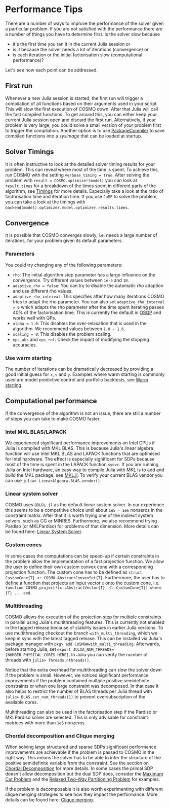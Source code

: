 # Performance Tips
There are a number of ways to improve the performance of the solver given a particular problem.
If you are not satisfied with the performance there are a number of things you have to determine first. Is the solver slow because
- it's the first time you ran it in the current Julia session or
- is it because the solver needs a lot of iterations (convergence) or
- is each iteration or the initial factorisation slow (computational performance)?

Let's see how each point can be addressed.

## First run
Whenever a new Julia session is started, the first run will trigger a compilation of all functions based on their arguments used in your script. This will slow the first execution of COSMO down. After that Julia will call the fast compiled functions. To get around this, you can either keep your current Julia session open and discard the first run. Alternatively, if your problem is very large, you could solve a small version of your problem first to trigger the compilation. Another option is to use [PackageCompiler](https://github.com/JuliaLang/PackageCompiler.jl) to save compiled functions into a *sysimage* that can be loaded at startup.

## Solver Timings
It is often instructive to look at the detailed solver timing results for your problem. This can reveal where most of the time is spent. To achieve this, run COSMO with the setting `verbose_timing = true`. After solving the problem with `result = COSMO.optimize!(model)` you can look at `result.times` for a breakdown of the times spent in different parts of the algorithm, see [Timings](@ref) for more details. Especially take a look at the ratio of factorisation time and iteration time. If you use `JuMP` to solve the problem, you can take a look at the timings with `backend(model).optimizer.model.optimizer.results.times`.

## Convergence
It is possible that COSMO converges slowly, i.e. needs a large number of iterations, for your problem given its default parameters.

### Parameters
You could try changing any of the following parameters:
- `rho`: The initial algorithm step parameter has a large influence on the convergence. Try different values between `1e-5` and `10`.
- `adaptive_rho = false`: You can try to disable the automatic rho adaption and use different rho values.
- `adaptive_rho_interval`: This specifies after how many iterations COSMO tries to adapt the rho parameter. You can also set `adaptive_rho_interval = 0` which adapts the rho parameter after the time spent iterating passes 40% of the factorisation time. This is currently the default in [OSQP](https://osqp.org/) and works well with QPs.
- `alpha = 1.0`: This disables the over-relaxation that is used in the algorithm. We recommend values between `1.0 - 1.6`.
- `scaling = 0`: This disables the problem scaling.
- `eps_abs` and `eps_rel`: Check the impact of modifying the stopping accuracies.

### Use warm starting
The number of iterations can be dramatically decreased by providing a good initial guess for `x`, `s` and `y`. Examples where warm starting is commonly used are model predictive control and portfolio backtests, see [Warm starting](@ref).

## Computational performance
If the convergence of the algorithm is not an issue, there are still a number of steps you can take to make COSMO faster.

### Intel MKL BLAS/LAPACK
We experienced significant performance improvements on Intel CPUs if Julia is compiled with MKL BLAS. This is because Julia's linear algebra function will use Intel MKL BLAS and LAPACK functions that are optimised for Intel hardware. The effect is especially significant for SDPs because most of the time is spent in the LAPACK function `syevr`. If you are running Julia on Intel hardware, an easy way to compile Julia with MKL is to add and build the MKL package, see [MKL.jl](https://github.com/JuliaComputing/MKL.jl). To verify your current BLAS vendor you can use `julia> LinearAlgebra.BLAS.vendor()`.

### Linear system solver
COSMO uses `QDLDL.jl` as the default linear system solver. In our experience this seems to be a competitive choice until about `1e5 - 1e6` nonzeros in the constraint matrix. After that it is worth trying one of the indirect system solvers, such as CG or MINRES. Furthermore, we also recommend trying Pardiso (or MKLPardiso) for problems of that dimension. More details can be found here: [Linear System Solver](@ref).

### Custom cones
In some cases the computations can be speed-up if certain constraints in the problem allow the implementation of a fast projection function. We allow the user to define their own custom convex cone with a corresponding projection function.
The custom cone has to be defined as `struct CustomCone{T} <: COSMO.AbstractConvexSet{T}`. Furthermore, the user has to define a function that projects an input vector `x` onto the custom cone, i.e. `function COSMO.project!(x::AbstractVector{T}, C::CustomCone{T}) where {T} ... end`.

### Multithreading
COSMO allows the execution of the projection step for multiple constraints in parallel using Julia's multithreading features. This is currently not enabled in the tagged release because of stability issues in earlier Julia versions. To use multithreading checkout the branch `with_multi_threading`, which we keep in sync with the latest tagged release. This can be installed via Julia's package manager with  `pkg> add COSMO#with_multi_threading`. Afterwards, before starting Julia, set `export JULIA_NUM_THREADS=[NUMBER_PHYSICAL_CORES_HERE]`. In Julia you can verify the number of threads with `julia> Threads.nthreads()`.

Notice that the extra overhead for multithreading can slow the solver down if the problem is small. However, we noticed significant performance improvements if the problem contained multiple positive semidefinite constraints or when one large constraint was decomposed. In that case it also helps to restrict the number of BLAS threads per Julia thread with `julia> BLAS.set_num_threads(1)` to prevent oversubscription of the available cores.

Multithreading can also be used in the factorisation step if the Pardiso or MKLPardiso solver are selected. This is only advisable for constraint matrices with more than `1e5` nonzeros.

### Chordal decomposition and Clique merging
When solving large structured and sparse SDPs significant performance improvements are achievable if the problem is passed to COSMO in the right way. This means the solver has to be able to infer the structure of the positive semidefinite variable from the constraint. See the section on [Chordal Decomposition](@ref) for more details. In some cases the primal SDP doesn't allow decomposition but the dual SDP does, consider the [Maximum Cut Problem](@ref) and the [Relaxed Two-Way Partitioning Problem](@ref) for examples.

If the problem is decomposable it is also worth experimenting with different clique merging strategies to see how they impact the performance. More details can be found here: [Clique merging](@ref).
